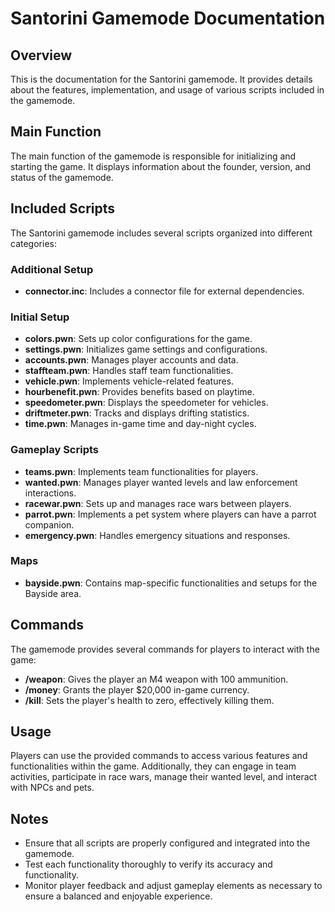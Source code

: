 # Santorini Gamemode Documentation

## Overview
This is the documentation for the Santorini gamemode. It provides details about the features, implementation, and usage of various scripts included in the gamemode.

## Main Function
The main function of the gamemode is responsible for initializing and starting the game. It displays information about the founder, version, and status of the gamemode.

## Included Scripts
The Santorini gamemode includes several scripts organized into different categories:

### Additional Setup
- **connector.inc**: Includes a connector file for external dependencies.

### Initial Setup
- **colors.pwn**: Sets up color configurations for the game.
- **settings.pwn**: Initializes game settings and configurations.
- **accounts.pwn**: Manages player accounts and data.
- **staffteam.pwn**: Handles staff team functionalities.
- **vehicle.pwn**: Implements vehicle-related features.
- **hourbenefit.pwn**: Provides benefits based on playtime.
- **speedometer.pwn**: Displays the speedometer for vehicles.
- **driftmeter.pwn**: Tracks and displays drifting statistics.
- **time.pwn**: Manages in-game time and day-night cycles.

### Gameplay Scripts
- **teams.pwn**: Implements team functionalities for players.
- **wanted.pwn**: Manages player wanted levels and law enforcement interactions.
- **racewar.pwn**: Sets up and manages race wars between players.
- **parrot.pwn**: Implements a pet system where players can have a parrot companion.
- **emergency.pwn**: Handles emergency situations and responses.

### Maps
- **bayside.pwn**: Contains map-specific functionalities and setups for the Bayside area.

## Commands
The gamemode provides several commands for players to interact with the game:
- **/weapon**: Gives the player an M4 weapon with 100 ammunition.
- **/money**: Grants the player $20,000 in-game currency.
- **/kill**: Sets the player's health to zero, effectively killing them.

## Usage
Players can use the provided commands to access various features and functionalities within the game. Additionally, they can engage in team activities, participate in race wars, manage their wanted level, and interact with NPCs and pets.

## Notes
- Ensure that all scripts are properly configured and integrated into the gamemode.
- Test each functionality thoroughly to verify its accuracy and functionality.
- Monitor player feedback and adjust gameplay elements as necessary to ensure a balanced and enjoyable experience.
